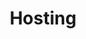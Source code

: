 ---
layout: default
title: Hosting
description: Hosting docs and help tutorials
nav_order: 4
has_children: true
permalink: /hosting/
---